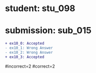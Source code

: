 # student: stu_098
# submission: sub_015

```diff
+ ex10_0: Accepted
- ex10_1: Wrong Answer
- ex10_2: Wrong Answer
+ ex10_3: Accepted
```
#incorrect=2
#correct=2
